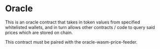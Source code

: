 # Oracle

This is an oracle contract that takes in token values from specified whitelisted wallets, and in turn allows other contracts / code to query said prices which are stored on chain.

This contract must be paired with the oracle-wasm-price-feeder. 